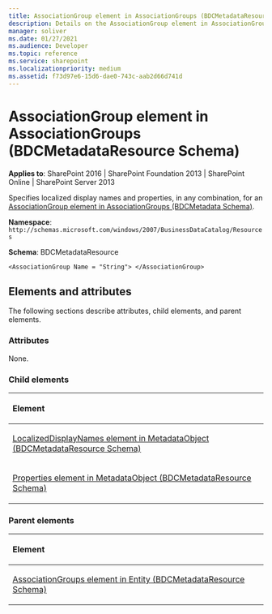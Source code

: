 ```yaml
---
title: AssociationGroup element in AssociationGroups (BDCMetadataResource Schema)
description: Details on the AssociationGroup element in AssociationGroups (BDCMetadataResource Schema)
manager: soliver
ms.date: 01/27/2021
ms.audience: Developer
ms.topic: reference
ms.service: sharepoint
ms.localizationpriority: medium
ms.assetid: f73d97e6-15d6-dae0-743c-aab2d66d741d
---
```


# AssociationGroup element in AssociationGroups (BDCMetadataResource Schema)

**Applies to**: SharePoint 2016 | SharePoint Foundation 2013 | SharePoint Online | SharePoint Server 2013

Specifies localized display names and properties, in any combination, for an [AssociationGroup element in AssociationGroups (BDCMetadata Schema)](associationgroup-element-in-associationgroups-bdcmetadata-schema.md).

**Namespace**: `http://schemas.microsoft.com/windows/2007/BusinessDataCatalog/Resources`

**Schema**: BDCMetadataResource

```
<AssociationGroup Name = "String"> </AssociationGroup>
```

## Elements and attributes

The following sections describe attributes, child elements, and parent elements.

### Attributes

None.

### Child elements

<table>
<colgroup>
<col width="100%" />
</colgroup>
<thead>
<tr class="header">
<th align="left"><p>Element</p></th>
</tr>
</thead>
<tbody>
<tr class="odd">
<td align="left"><p><span sdata="link"><a href="localizeddisplaynames-element-in-metadataobject-bdcmetadataresource-schema.md">LocalizedDisplayNames element in MetadataObject (BDCMetadataResource Schema)</a></span></p></td>
</tr>
<tr class="even">
<td align="left"><p><span sdata="link"><a href="properties-element-in-metadataobject-bdcmetadataresource-schema.md">Properties element in MetadataObject (BDCMetadataResource Schema)</a></span></p></td>
</tr>
</tbody>
</table>

### Parent elements

<table>
<colgroup>
<col width="100%" />
</colgroup>
<thead>
<tr class="header">
<th align="left"><p>Element</p></th>
</tr>
</thead>
<tbody>
<tr class="odd">
<td align="left"><p><span sdata="link"><a href="associationgroups-element-in-entity-bdcmetadataresource-schema.md">AssociationGroups element in Entity (BDCMetadataResource Schema)</a></span></p></td>
</tr>
</tbody>
</table>








